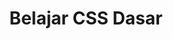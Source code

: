 ---
title: Belajar CSS Dasar
description: Mengenal CSS dari nol sampai bisa memberikan style sederhana pada web.
icon: logos:css-3
---